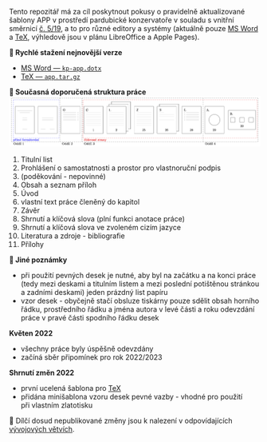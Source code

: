 Tento repozitář má za cíl poskytnout pokusy o&nbsp;pravidelně aktualizované šablony APP
v&nbsp;prostředí pardubické konzervatoře v&nbsp;souladu s&nbsp;vnitřní směrnicí
[č.&nbsp;5/19](http://www.konzervatorpardubice.eu/studium/absolutorium/smernice-5-19-absolventske-pisemne-prace),
a&nbsp;to pro různé editory a&nbsp;systémy (aktuálně pouze
[MS Word](https://github.com/jhlade/KP-APP/tree/master/Microsoft%20Word)
a&nbsp;[TeX](https://github.com/jhlade/KP-APP/tree/master/TeX), výhledově
jsou v&nbsp;plánu LibreOffice a&nbsp;Apple Pages).

**:paperclip: Rychlé stažení nejnovější verze**
* [MS Word &mdash; `kp-app.dotx`](./Microsoft%20Word/kp-app.dotx?raw=true)
* [TeX &mdash; `app.tar.gz`](./TeX/app.tar.gz?raw=true)

**:orange_book: Současná doporučená struktura práce**
![Doporučená struktura APP](https://github.com/jhlade/KP-APP/blob/assets/struktura/diagram-app.png?raw=true)

1. Titulní list
2. Prohlášení o&nbsp;samostatnosti a&nbsp;prostor pro vlastnoruční podpis
3. (poděkování - nepovinné)
4. Obsah a&nbsp;seznam příloh
5. Úvod
6. vlastní text práce členěný do&nbsp;kapitol
7. Závěr
6. Shrnutí a&nbsp;klíčová slova (plní funkci anotace práce)
7. Shrnutí a&nbsp;klíčová slova ve&nbsp;zvoleném cizím jazyce
8. Literatura a&nbsp;zdroje - bibliografie
7. Přílohy

**:memo: Jiné poznámky**
* při použití pevných desek je nutné, aby byl na začátku a&nbsp;na konci práce
(tedy mezi deskami a&nbsp;titulním listem a&nbsp;mezi poslední potištěnou
stránkou a&nbsp;zadními deskami) jeden prázdný list papíru
* vzor desek - obyčejně stačí obsluze tiskárny pouze sdělit obsah horního řádku,
prostředního řádku a&nbsp;jména autora v&nbsp;levé části a&nbsp;roku odevzdání
práce v&nbsp;pravé části spodního řádku desek

**Květen 2022**
* všechny práce byly úspěšně odevzdány
* začíná sběr připomínek pro&nbsp;rok 2022/2023

**Shrnutí změn 2022**
* první ucelená šablona pro [TeX](https://github.com/jhlade/KP-APP/tree/master/TeX)
* přidána minišablona vzoru desek pevné vazby - vhodné pro&nbsp;použití
při&nbsp;vlastním zlatotisku

:lollipop: Dílčí dosud nepublikované změny jsou k&nbsp;nalezení
v&nbsp;odpovídajících
[vývojových větvích](https://github.com/jhlade/KP-APP/branches).